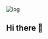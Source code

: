 ![log](![github-header-image](https://github.com/user-attachments/assets/eddab79f-2b30-4eb9-a7db-7ec0647ea230)
)

## Hi there 👋

<!--
**Ravinderyadav033/Ravinderyadav033** is a ✨ _special_ ✨ repository because its `README.md` (this file) appears on your GitHub profile.

Here are some ideas to get you started:

- 🔭 I’m currently working on ...
- 🌱 I’m currently learning ...
- 👯 I’m looking to collaborate on ...
- 🤔 I’m looking for help with ...
- 💬 Ask me about ...
- 📫 How to reach me: ...
- 😄 Pronouns: ...
- ⚡ Fun fact: ...
-->
